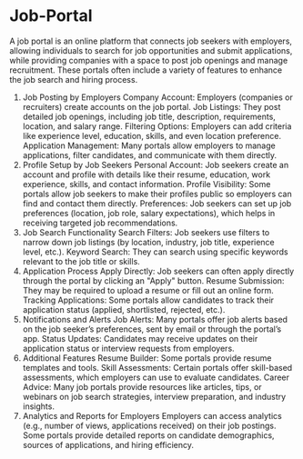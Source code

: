 # Job-Portal
A job portal is an online platform that connects job seekers with employers, allowing individuals to search for job opportunities and submit applications, while providing companies with a space to post job openings and manage recruitment. These portals often include a variety of features to enhance the job search and hiring process.

1. Job Posting by Employers
Company Account: Employers (companies or recruiters) create accounts on the job portal.
Job Listings: They post detailed job openings, including job title, description, requirements, location, and salary range.
Filtering Options: Employers can add criteria like experience level, education, skills, and even location preference.
Application Management: Many portals allow employers to manage applications, filter candidates, and communicate with them directly.
2. Profile Setup by Job Seekers
Personal Account: Job seekers create an account and profile with details like their resume, education, work experience, skills, and contact information.
Profile Visibility: Some portals allow job seekers to make their profiles public so employers can find and contact them directly.
Preferences: Job seekers can set up job preferences (location, job role, salary expectations), which helps in receiving targeted job recommendations.
3. Job Search Functionality
Search Filters: Job seekers use filters to narrow down job listings (by location, industry, job title, experience level, etc.).
Keyword Search: They can search using specific keywords relevant to the job title or skills.
4. Application Process
Apply Directly: Job seekers can often apply directly through the portal by clicking an "Apply" button.
Resume Submission: They may be required to upload a resume or fill out an online form.
Tracking Applications: Some portals allow candidates to track their application status (applied, shortlisted, rejected, etc.).
5. Notifications and Alerts
Job Alerts: Many portals offer job alerts based on the job seeker’s preferences, sent by email or through the portal’s app.
Status Updates: Candidates may receive updates on their application status or interview requests from employers.
6. Additional Features
Resume Builder: Some portals provide resume templates and tools.
Skill Assessments: Certain portals offer skill-based assessments, which employers can use to evaluate candidates.
Career Advice: Many job portals provide resources like articles, tips, or webinars on job search strategies, interview preparation, and industry insights.
7. Analytics and Reports for Employers
Employers can access analytics (e.g., number of views, applications received) on their job postings.
Some portals provide detailed reports on candidate demographics, sources of applications, and hiring efficiency.
